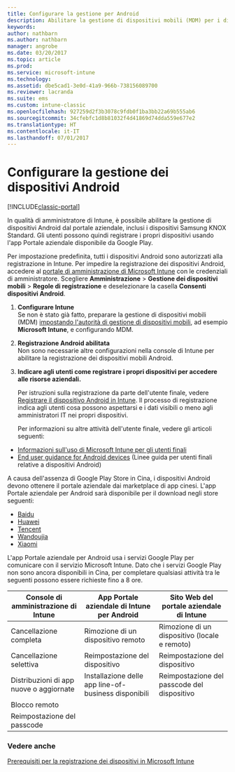 ```yaml
---
title: Configurare la gestione per Android
description: Abilitare la gestione di dispositivi mobili (MDM) per i dispositivi Android e KNOX Standard con Microsoft Intune.
keywords: 
author: nathbarn
ms.author: nathbarn
manager: angrobe
ms.date: 03/20/2017
ms.topic: article
ms.prod: 
ms.service: microsoft-intune
ms.technology: 
ms.assetid: dbe5cad1-3e0d-41a9-966b-738156089700
ms.reviewer: lacranda
ms.suite: ems
ms.custom: intune-classic
ms.openlocfilehash: 927259d2f3b3078c9fdb0f1ba3bb22a69b555ab6
ms.sourcegitcommit: 34cfebfc1d8b81032f4d41869d74dda559e677e2
ms.translationtype: HT
ms.contentlocale: it-IT
ms.lasthandoff: 07/01/2017
---
```

# <a name="set-up-android-device-management"></a>Configurare la gestione dei dispositivi Android

[!INCLUDE[classic-portal](../includes/classic-portal.md)]

In qualità di amministratore di Intune, è possibile abilitare la gestione di dispositivi Android dal portale aziendale, inclusi i dispositivi Samsung KNOX Standard. Gli utenti possono quindi registrare i propri dispositivi usando l'app Portale aziendale disponibile da Google Play.

Per impostazione predefinita, tutti i dispositivi Android sono autorizzati alla registrazione in Intune. Per impedire la registrazione dei dispositivi Android, accedere al [portale di amministrazione di Microsoft Intune](https://manage.microsoft.com) con le credenziali di amministratore. Scegliere **Amministrazione** > **Gestione dei dispositivi mobili** > **Regole di registrazione** e deselezionare la casella **Consenti dispositivi Android**.

1.  **Configurare Intune**<br>
    Se non è stato già fatto, preparare la gestione di dispositivi mobili (MDM) [impostando l'autorità di gestione di dispositivi mobili](prerequisites-for-enrollment.md#step-2-set-mdm-authority), ad esempio **Microsoft Intune**, e configurando MDM.

2.  **Registrazione Android abilitata**<br>
    Non sono necessarie altre configurazioni nella console di Intune per abilitare la registrazione dei dispositivi mobili Android.

3.  **Indicare agli utenti come registrare i propri dispositivi per accedere alle risorse aziendali.**

    Per istruzioni sulla registrazione da parte dell'utente finale, vedere [Registrare il dispositivo Android in Intune](https://docs.microsoft.com/intune-user-help/enroll-your-device-in-intune-android). Il processo di registrazione indica agli utenti cosa possono aspettarsi e i dati visibili o meno agli amministratori IT nei propri dispositivi.

    Per informazioni su altre attività dell'utente finale, vedere gli articoli seguenti:
  - [Informazioni sull'uso di Microsoft Intune per gli utenti finali](/intune/end-user-educate)
  - [End user guidance for Android devices](https://docs.microsoft.com/intune-user-help/using-your-android-device-with-intune) (Linee guida per utenti finali relative a dispositivi Android)

A causa dell'assenza di Google Play Store in Cina, i dispositivi Android devono ottenere il portale aziendale dai marketplace di app cinesi. L'app Portale aziendale per Android sarà disponibile per il download negli store seguenti:
* [Baidu](https://go.microsoft.com/fwlink/?linkid=836946)
* [Huawei](https://go.microsoft.com/fwlink/?linkid=836948)
* [Tencent](https://go.microsoft.com/fwlink/?linkid=836949)
* [Wandoujia](https://go.microsoft.com/fwlink/?linkid=836950)
* [Xiaomi](https://go.microsoft.com/fwlink/?linkid=836947)

L'app Portale aziendale per Android usa i servizi Google Play per comunicare con il servizio Microsoft Intune. Dato che i servizi Google Play non sono ancora disponibili in Cina, per completare qualsiasi attività tra le seguenti possono essere richieste fino a 8 ore. 

|Console di amministrazione di Intune| App Portale aziendale di Intune per Android |Sito Web del portale aziendale di Intune|   
|---|---|---|
|Cancellazione completa| Rimozione di un dispositivo remoto| Rimozione di un dispositivo (locale e remoto)|
|Cancellazione selettiva| Reimpostazione del dispositivo| Reimpostazione del dispositivo|
|Distribuzioni di app nuove o aggiornate| Installazione delle app line-of-business disponibili| Reimpostazione del passcode del dispositivo|
|Blocco remoto|||
|Reimpostazione del passcode|||

### <a name="see-also"></a>Vedere anche
[Prerequisiti per la registrazione dei dispositivi in Microsoft Intune](prerequisites-for-enrollment.md)
